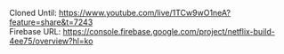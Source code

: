 Cloned Until: https://www.youtube.com/live/1TCw9wO1neA?feature=share&t=7243 \
Firebase URL: https://console.firebase.google.com/project/netflix-build-4ee75/overview?hl=ko